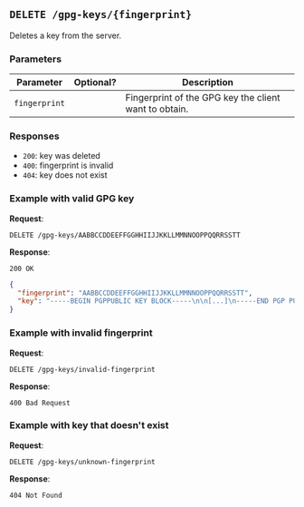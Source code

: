 ## `DELETE /gpg-keys/{fingerprint}`

Deletes a key from the server.

### Parameters

| Parameter     | Optional? | Description                                           |
|---------------|-----------|-------------------------------------------------------|
| `fingerprint` |           | Fingerprint of the GPG key the client want to obtain. |

### Responses

- `200`: key was deleted
- `400`: fingerprint is invalid
- `404`: key does not exist

### Example with valid GPG key

**Request**:

```
DELETE /gpg-keys/AABBCCDDEEFFGGHHIIJJKKLLMMNNOOPPQQRRSSTT
```

**Response**:

`200 OK`

```json
{
  "fingerprint": "AABBCCDDEEFFGGHHIIJJKKLLMMNNOOPPQQRRSSTT",
  "key": "-----BEGIN PGPPUBLIC KEY BLOCK-----\n\n[...]\n-----END PGP PUBLIC KEY BLOCK-----"
}
```

### Example with invalid fingerprint

**Request**:

```
DELETE /gpg-keys/invalid-fingerprint
```

**Response**:

```
400 Bad Request
```

### Example with key that doesn't exist

**Request**:

```
DELETE /gpg-keys/unknown-fingerprint
```

**Response**:

```
404 Not Found
```
